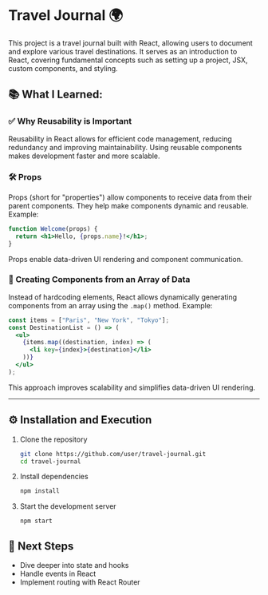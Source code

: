 # Travel Journal 🌍

This project is a travel journal built with React, allowing users to document and explore various travel destinations. It serves as an introduction to React, covering fundamental concepts such as setting up a project, JSX, custom components, and styling.

## 📚 What I Learned:

### ✅ Why Reusability is Important

Reusability in React allows for efficient code management, reducing redundancy and improving maintainability. Using reusable components makes development faster and more scalable.

### 🛠️ Props

Props (short for "properties") allow components to receive data from their parent components. They help make components dynamic and reusable. Example:

```jsx
function Welcome(props) {
  return <h1>Hello, {props.name}!</h1>;
}
```

Props enable data-driven UI rendering and component communication.

### 🔄 Creating Components from an Array of Data

Instead of hardcoding elements, React allows dynamically generating components from an array using the `.map()` method. Example:

```jsx
const items = ["Paris", "New York", "Tokyo"];
const DestinationList = () => (
  <ul>
    {items.map((destination, index) => (
      <li key={index}>{destination}</li>
    ))}
  </ul>
);
```

This approach improves scalability and simplifies data-driven UI rendering.

---

## ⚙️ Installation and Execution

1. Clone the repository

   ```sh
   git clone https://github.com/user/travel-journal.git
   cd travel-journal
   ```

2. Install dependencies

   ```sh
   npm install
   ```

3. Start the development server

   ```sh
   npm start
   ```

## 🚀 Next Steps

- Dive deeper into state and hooks
- Handle events in React
- Implement routing with React Router